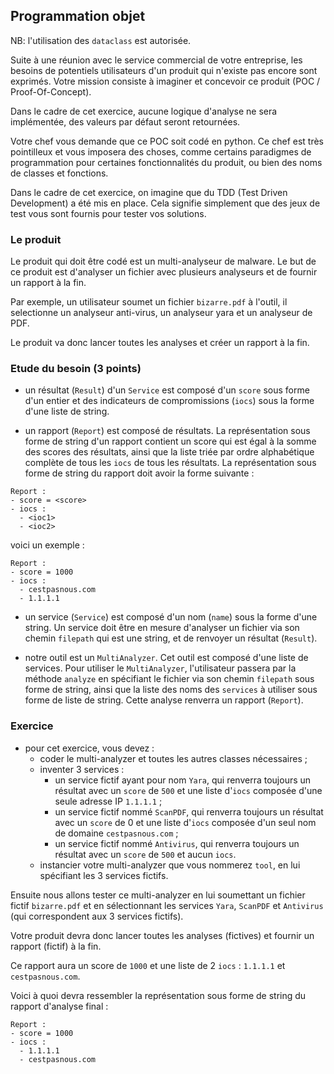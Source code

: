 ## Programmation objet

NB: l'utilisation des `dataclass` est autorisée.

Suite à une réunion avec le service commercial de votre entreprise, les besoins  de potentiels utilisateurs d'un produit qui n'existe pas encore sont exprimés. Votre mission consiste à imaginer et concevoir ce produit (POC / Proof-Of-Concept).

Dans le cadre de cet exercice, aucune logique d'analyse ne sera implémentée, des valeurs par défaut seront retournées.

Votre chef vous demande que ce POC soit codé en python. Ce chef est très pointilleux et vous imposera des choses, comme certains paradigmes de programmation pour certaines fonctionnalités du produit, ou bien des noms de classes et fonctions.

Dans le cadre de cet exercice, on imagine que du TDD (Test Driven Development) a été mis en place. Cela signifie simplement que des jeux de test vous sont fournis pour tester vos solutions.

### Le produit

Le produit qui doit être codé est un multi-analyseur de malware. Le but de ce produit est d'analyser un fichier avec plusieurs analyseurs et de fournir un rapport à la fin.

Par exemple, un utilisateur soumet un fichier `bizarre.pdf` à l'outil, il selectionne un analyseur anti-virus, un analyseur yara et un analyseur de PDF.

Le produit va donc lancer toutes les analyses et créer un rapport à la fin.

### Etude du besoin (3 points)

- un résultat (`Result`) d'un `Service` est composé d'un `score` sous forme d'un entier et des indicateurs de compromissions (`iocs`) sous la forme d'une liste de string.

- un rapport (`Report`) est composé de résultats. La représentation sous forme de string d'un rapport contient un score qui est égal à la somme des scores des résultats, ainsi que la liste triée par ordre alphabétique complète de tous les `iocs` de tous les résultats.
La représentation sous forme de string du rapport doit avoir la forme suivante :

```
Report :
- score = <score>
- iocs :
  - <ioc1>
  - <ioc2>
```

voici un exemple :

```
Report :
- score = 1000
- iocs :
  - cestpasnous.com
  - 1.1.1.1
```

- un service (`Service`) est composé d'un nom (`name`) sous la forme d'une string. Un service doit être en mesure d'analyser un fichier via son chemin `filepath` qui est une string, et de renvoyer un résultat (`Result`).

- notre outil est un `MultiAnalyzer`. Cet outil est composé d'une liste de services. Pour utiliser le `MultiAnalyzer`, l'utilisateur passera par la méthode `analyze` en spécifiant le fichier via son chemin `filepath` sous forme de string, ainsi que la liste des noms des `services` à utiliser sous forme de liste de string. Cette analyse renverra un rapport (`Report`).

### Exercice

- pour cet exercice, vous devez :
  - coder le multi-analyzer et toutes les autres classes nécessaires ;
  - inventer 3 services :
    - un service fictif ayant pour nom `Yara`, qui renverra toujours un résultat avec un `score` de `500` et une liste d'`iocs` composée d'une seule adresse IP `1.1.1.1` ;
    - un service fictif nommé `ScanPDF`, qui renverra toujours un résultat avec un `score` de 0 et une liste d'`iocs` composée d'un seul nom de domaine `cestpasnous.com` ;
    - un service fictif nommé `Antivirus`, qui renverra toujours un résultat avec un `score` de `500` et aucun `iocs`.
  - instancier votre multi-analyzer que vous nommerez `tool`, en lui spécifiant les 3 services fictifs.

Ensuite nous allons tester ce multi-analyzer en lui soumettant un fichier fictif `bizarre.pdf` et en sélectionnant les services `Yara`, `ScanPDF` et `Antivirus` (qui correspondent aux 3 services fictifs).

Votre produit devra donc lancer toutes les analyses (fictives) et fournir un rapport (fictif) à la fin.

Ce rapport aura un score de `1000` et une liste de 2 `iocs` : `1.1.1.1` et `cestpasnous.com`.

Voici à quoi devra ressembler la représentation sous forme de string du rapport d'analyse final :

```
Report :
- score = 1000
- iocs :
  - 1.1.1.1
  - cestpasnous.com
```
